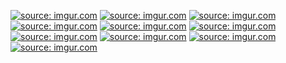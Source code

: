 <a href="http://imgur.com/ZtkJUMo"><img src="http://i.imgur.com/ZtkJUMos.png" title="source: imgur.com" /></a>
<a href="http://imgur.com/uWoB4oP"><img src="http://i.imgur.com/uWoB4oPs.jpg" title="source: imgur.com" /></a>
<a href="http://imgur.com/H8Qz1ja"><img src="http://i.imgur.com/H8Qz1jas.png" title="source: imgur.com" /></a>
<a href="http://imgur.com/5Duxl3p"><img src="http://i.imgur.com/5Duxl3ps.jpg" title="source: imgur.com" /></a>
<a href="http://imgur.com/Sv7CIhj"><img src="http://i.imgur.com/Sv7CIhjs.jpg" title="source: imgur.com" /></a>
<a href="http://imgur.com/o4u2OW0"><img src="http://i.imgur.com/o4u2OW0s.jpg" title="source: imgur.com" /></a>
<a href="http://imgur.com/ndFh1c1"><img src="http://i.imgur.com/ndFh1c1s.jpg" title="source: imgur.com" /></a>
<a href="http://imgur.com/10KLNfx"><img src="http://i.imgur.com/10KLNfxs.png" title="source: imgur.com" /></a>
<a href="http://imgur.com/DbAeI5y"><img src="http://i.imgur.com/DbAeI5ys.jpg" title="source: imgur.com" /></a>
<a href="http://imgur.com/bkwtiD3"><img src="http://i.imgur.com/bkwtiD3s.jpg" title="source: imgur.com" /></a>